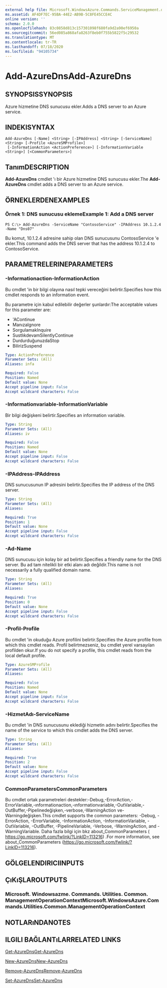 ```yaml
---
external help file: Microsoft.WindowsAzure.Commands.ServiceManagement.dll-Help.xml
ms.assetid: AF4DF7EC-95BA-44E2-AB9B-5C8FE45CCE4C
online version: ''
schema: 2.0.0
ms.openlocfilehash: 83c0858d813c157301098f680fa9d2a90ef6950a
ms.sourcegitcommit: 56ed085a868afa8263f8eb0f755b5822f5c29532
ms.translationtype: MT
ms.contentlocale: tr-TR
ms.lasthandoff: 07/18/2020
ms.locfileid: "94105734"
---
```

# <span data-ttu-id="4db06-101">Add-AzureDns</span><span class="sxs-lookup"><span data-stu-id="4db06-101">Add-AzureDns</span></span>

## <span data-ttu-id="4db06-102">SYNOPSIS</span><span class="sxs-lookup"><span data-stu-id="4db06-102">SYNOPSIS</span></span>
<span data-ttu-id="4db06-103">Azure hizmetine DNS sunucusu ekler.</span><span class="sxs-lookup"><span data-stu-id="4db06-103">Adds a DNS server to an Azure service.</span></span>

## <span data-ttu-id="4db06-104">INDEKI</span><span class="sxs-lookup"><span data-stu-id="4db06-104">SYNTAX</span></span>

```
Add-AzureDns [-Name] <String> [-IPAddress] <String> [-ServiceName] <String> [-Profile <AzureSMProfile>]
 [-InformationAction <ActionPreference>] [-InformationVariable <String>] [<CommonParameters>]
```

## <span data-ttu-id="4db06-105">Tanım</span><span class="sxs-lookup"><span data-stu-id="4db06-105">DESCRIPTION</span></span>
<span data-ttu-id="4db06-106">**Add-AzureDns** cmdlet 'ı bir Azure hizmetine DNS sunucusu ekler.</span><span class="sxs-lookup"><span data-stu-id="4db06-106">The **Add-AzureDns** cmdlet adds a DNS server to an Azure service.</span></span>

## <span data-ttu-id="4db06-107">ÖRNEKLERDEN</span><span class="sxs-lookup"><span data-stu-id="4db06-107">EXAMPLES</span></span>

### <span data-ttu-id="4db06-108">Örnek 1: DNS sunucusu ekleme</span><span class="sxs-lookup"><span data-stu-id="4db06-108">Example 1: Add a DNS server</span></span>
```
PS C:\> Add-AzureDns -ServiceName "ContosoService" -IPAddress 10.1.2.4 -Name "Dns07"
```

<span data-ttu-id="4db06-109">Bu komut, 10.1.2.4 adresine sahip olan DNS sunucusunu ContosoService 'e ekler.</span><span class="sxs-lookup"><span data-stu-id="4db06-109">This command adds the DNS server that has the address 10.1.2.4 to ContosoService.</span></span>

## <span data-ttu-id="4db06-110">PARAMETRELERINE</span><span class="sxs-lookup"><span data-stu-id="4db06-110">PARAMETERS</span></span>

### <span data-ttu-id="4db06-111">-Informationaction</span><span class="sxs-lookup"><span data-stu-id="4db06-111">-InformationAction</span></span>
<span data-ttu-id="4db06-112">Bu cmdlet 'in bir bilgi olayına nasıl tepki vereceğini belirtir.</span><span class="sxs-lookup"><span data-stu-id="4db06-112">Specifies how this cmdlet responds to an information event.</span></span>

<span data-ttu-id="4db06-113">Bu parametre için kabul edilebilir değerler şunlardır:</span><span class="sxs-lookup"><span data-stu-id="4db06-113">The acceptable values for this parameter are:</span></span>

- <span data-ttu-id="4db06-114">'A</span><span class="sxs-lookup"><span data-stu-id="4db06-114">Continue</span></span>
- <span data-ttu-id="4db06-115">Manıza</span><span class="sxs-lookup"><span data-stu-id="4db06-115">Ignore</span></span>
- <span data-ttu-id="4db06-116">Sorgulamak</span><span class="sxs-lookup"><span data-stu-id="4db06-116">Inquire</span></span>
- <span data-ttu-id="4db06-117">Sustlıkdevam</span><span class="sxs-lookup"><span data-stu-id="4db06-117">SilentlyContinue</span></span>
- <span data-ttu-id="4db06-118">Durdurduğunuzda</span><span class="sxs-lookup"><span data-stu-id="4db06-118">Stop</span></span>
- <span data-ttu-id="4db06-119">Biliriz</span><span class="sxs-lookup"><span data-stu-id="4db06-119">Suspend</span></span>

```yaml
Type: ActionPreference
Parameter Sets: (All)
Aliases: infa

Required: False
Position: Named
Default value: None
Accept pipeline input: False
Accept wildcard characters: False
```

### <span data-ttu-id="4db06-120">-Informationvariable</span><span class="sxs-lookup"><span data-stu-id="4db06-120">-InformationVariable</span></span>
<span data-ttu-id="4db06-121">Bir bilgi değişkeni belirtir.</span><span class="sxs-lookup"><span data-stu-id="4db06-121">Specifies an information variable.</span></span>

```yaml
Type: String
Parameter Sets: (All)
Aliases: iv

Required: False
Position: Named
Default value: None
Accept pipeline input: False
Accept wildcard characters: False
```

### <span data-ttu-id="4db06-122">-IPAddress</span><span class="sxs-lookup"><span data-stu-id="4db06-122">-IPAddress</span></span>
<span data-ttu-id="4db06-123">DNS sunucusunun IP adresini belirtir.</span><span class="sxs-lookup"><span data-stu-id="4db06-123">Specifies the IP address of the DNS server.</span></span>

```yaml
Type: String
Parameter Sets: (All)
Aliases: 

Required: True
Position: 1
Default value: None
Accept pipeline input: False
Accept wildcard characters: False
```

### <span data-ttu-id="4db06-124">-Ad</span><span class="sxs-lookup"><span data-stu-id="4db06-124">-Name</span></span>
<span data-ttu-id="4db06-125">DNS sunucusu için kolay bir ad belirtir.</span><span class="sxs-lookup"><span data-stu-id="4db06-125">Specifies a friendly name for the DNS server.</span></span>
<span data-ttu-id="4db06-126">Bu ad tam nitelikli bir etki alanı adı değildir.</span><span class="sxs-lookup"><span data-stu-id="4db06-126">This name is not necessarily a fully qualified domain name.</span></span>

```yaml
Type: String
Parameter Sets: (All)
Aliases: 

Required: True
Position: 0
Default value: None
Accept pipeline input: False
Accept wildcard characters: False
```

### <span data-ttu-id="4db06-127">-Profil</span><span class="sxs-lookup"><span data-stu-id="4db06-127">-Profile</span></span>
<span data-ttu-id="4db06-128">Bu cmdlet 'in okuduğu Azure profilini belirtir.</span><span class="sxs-lookup"><span data-stu-id="4db06-128">Specifies the Azure profile from which this cmdlet reads.</span></span>
<span data-ttu-id="4db06-129">Profil belirtmezseniz, bu cmdlet yerel varsayılan profilden okur.</span><span class="sxs-lookup"><span data-stu-id="4db06-129">If you do not specify a profile, this cmdlet reads from the local default profile.</span></span>

```yaml
Type: AzureSMProfile
Parameter Sets: (All)
Aliases: 

Required: False
Position: Named
Default value: None
Accept pipeline input: False
Accept wildcard characters: False
```

### <span data-ttu-id="4db06-130">-HizmetAdı</span><span class="sxs-lookup"><span data-stu-id="4db06-130">-ServiceName</span></span>
<span data-ttu-id="4db06-131">Bu cmdlet 'in DNS sunucusunu eklediği hizmetin adını belirtir.</span><span class="sxs-lookup"><span data-stu-id="4db06-131">Specifies the name of the service to which this cmdlet adds the DNS server.</span></span>

```yaml
Type: String
Parameter Sets: (All)
Aliases: 

Required: True
Position: 2
Default value: None
Accept pipeline input: False
Accept wildcard characters: False
```

### <span data-ttu-id="4db06-132">CommonParameters</span><span class="sxs-lookup"><span data-stu-id="4db06-132">CommonParameters</span></span>
<span data-ttu-id="4db06-133">Bu cmdlet ortak parametreleri destekler:-Debug,-ErrorAction,-ErrorVariable,-ınformationaction,-ınformationvariable,-OutVariable,-OutBuffer,-Pipelinedeğişken,-verbose,-WarningAction ve-Warningdeğişken.</span><span class="sxs-lookup"><span data-stu-id="4db06-133">This cmdlet supports the common parameters: -Debug, -ErrorAction, -ErrorVariable, -InformationAction, -InformationVariable, -OutVariable, -OutBuffer, -PipelineVariable, -Verbose, -WarningAction, and -WarningVariable.</span></span> <span data-ttu-id="4db06-134">Daha fazla bilgi için bkz about_CommonParameters ( https://go.microsoft.com/fwlink/?LinkID=113216) .</span><span class="sxs-lookup"><span data-stu-id="4db06-134">For more information, see about_CommonParameters (https://go.microsoft.com/fwlink/?LinkID=113216).</span></span>

## <span data-ttu-id="4db06-135">GÖLGELENDIRICI</span><span class="sxs-lookup"><span data-stu-id="4db06-135">INPUTS</span></span>

## <span data-ttu-id="4db06-136">ÇıKıŞLAR</span><span class="sxs-lookup"><span data-stu-id="4db06-136">OUTPUTS</span></span>

### <span data-ttu-id="4db06-137">Microsoft. Windowsazme. Commands. Utilities. Common. ManagementOperationContext</span><span class="sxs-lookup"><span data-stu-id="4db06-137">Microsoft.WindowsAzure.Commands.Utilities.Common.ManagementOperationContext</span></span>

## <span data-ttu-id="4db06-138">NOTLARıNDA</span><span class="sxs-lookup"><span data-stu-id="4db06-138">NOTES</span></span>

## <span data-ttu-id="4db06-139">ILGILI BAĞLANTıLAR</span><span class="sxs-lookup"><span data-stu-id="4db06-139">RELATED LINKS</span></span>

[<span data-ttu-id="4db06-140">Get-AzureDns</span><span class="sxs-lookup"><span data-stu-id="4db06-140">Get-AzureDns</span></span>](./Get-AzureDns.md)

[<span data-ttu-id="4db06-141">New-AzureDns</span><span class="sxs-lookup"><span data-stu-id="4db06-141">New-AzureDns</span></span>](./New-AzureDns.md)

[<span data-ttu-id="4db06-142">Remove-AzureDns</span><span class="sxs-lookup"><span data-stu-id="4db06-142">Remove-AzureDns</span></span>](./Remove-AzureDns.md)

[<span data-ttu-id="4db06-143">Set-AzureDns</span><span class="sxs-lookup"><span data-stu-id="4db06-143">Set-AzureDns</span></span>](./Set-AzureDns.md)


